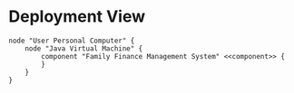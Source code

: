 
# Deployment View

```puml
node "User Personal Computer" {
    node "Java Virtual Machine" {
        component "Family Finance Management System" <<component>> {
        }
    }
}
```
